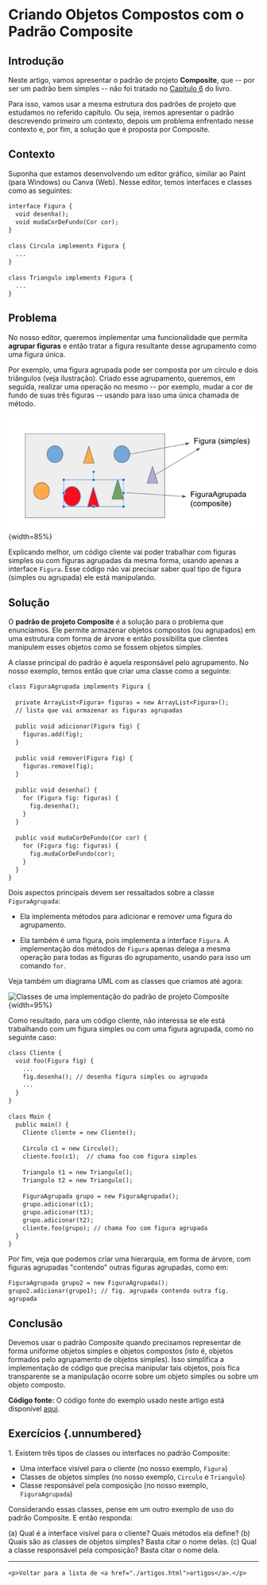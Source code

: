 

# Criando Objetos Compostos com o Padrão Composite 

## Introdução  

Neste artigo, vamos apresentar o padrão de projeto **Composite**,
que -- por ser um padrão bem simples -- não foi tratado no 
[Capítulo 6](https://engsoftmoderna.info/cap6.html) do livro.

Para isso, vamos usar a mesma estrutura dos padrões de projeto 
que estudamos no referido capítulo. Ou seja, iremos apresentar o padrão
descrevendo primeiro um contexto, depois um problema 
enfrentado nesse contexto e, por fim, a solução que é proposta 
por Composite.

## Contexto 

Suponha que estamos desenvolvendo um editor gráfico, similar 
ao Paint (para Windows) ou Canva (Web). Nesse editor, temos
interfaces e classes como as seguintes:

```
interface Figura {
  void desenha();
  void mudaCorDeFundo(Cor cor);	
}

class Circulo implements Figura {
  ...	
}

class Triangulo implements Figura {
  ...
}
```

## Problema 

No nosso editor, queremos implementar uma funcionalidade
que permita **agrupar figuras** e então tratar a figura
resultante desse agrupamento como uma figura única. 

Por exemplo, uma figura agrupada pode ser composta por
um círculo e dois triângulos (veja ilustração). Criado esse agrupamento, 
queremos, em seguida, realizar uma operação no mesmo -- 
por exemplo, mudar a cor de fundo de suas três figuras -- 
usando para isso uma única chamada de método.

![Figuras simples e agrupadas](./figs/composite-pattern.jpg){width=85%}

Explicando melhor, um código cliente vai poder trabalhar
com figuras simples ou com figuras agrupadas da mesma
forma, usando apenas a interface `Figura`. Esse código não vai precisar saber qual tipo de
figura (simples ou agrupada) ele está manipulando.

## Solução 

O **padrão de projeto Composite** é a solução para o
problema que enunciamos. Ele permite armazenar objetos
compostos (ou agrupados) em uma estrutura com forma de
árvore e então possibilita que clientes manipulem esses 
objetos como se fossem objetos simples.

A classe principal do padrão é aquela responsável pelo
agrupamento. No nosso exemplo, temos então que criar uma
classe como a seguinte:

```
class FiguraAgrupada implements Figura {

  private ArrayList<Figura> figuras = new ArrayList<Figura>();
  // lista que vai armazenar as figuras agrupadas
  
  public void adicionar(Figura fig) {
    figuras.add(fig);
  }

  public void remover(Figura fig) {
    figuras.remove(fig);
  }

  public void desenha() {
    for (Figura fig: figuras) {
      fig.desenha();   
    }
  }

  public void mudaCorDeFundo(Cor cor) {
    for (Figura fig: figuras) {
      fig.mudaCorDeFundo(cor);   
    }
  }
}
```

Dois aspectos principais devem ser ressaltados sobre a classe ``FiguraAgrupada``:

* Ela implementa métodos para adicionar e remover uma figura do agrupamento.

* Ela também é uma figura, pois implementa a interface `Figura`. A implementação
dos métodos de `Figura` apenas delega a mesma operação para todas as figuras do
agrupamento, usando para isso um comando `for`.

Veja também um diagrama UML com as classes que criamos até agora:

![Classes de uma implementação do padrão de projeto Composite](./figs/composite-pattern-uml){width=95%}

Como resultado, para um código cliente, não interessa se ele está trabalhando com um
figura simples ou com uma figura agrupada, como no seguinte caso:

```
class Cliente {
  void foo(Figura fig) {
    ...
    fig.desenha(); // desenha figura simples ou agrupada
    ...
  }	
}

class Main {
  public main() {
    Cliente cliente = new Cliente();

    Circulo c1 = new Circulo();
    cliente.foo(c1);  // chama foo com figura simples

    Triangulo t1 = new Triangulo();
    Triangulo t2 = new Triangulo();
    
    FiguraAgrupada grupo = new FiguraAgrupada();
    grupo.adicionar(c1);
    grupo.adicionar(t1);
    grupo.adicionar(t2);
    cliente.foo(grupo); // chama foo com figura agrupada
  }	
}
```

Por fim, veja que podemos criar uma hierarquia, em forma
de árvore, com figuras agrupadas "contendo" outras figuras
agrupadas, como em:

```
FiguraAgrupada grupo2 = new FiguraAgrupada();
grupo2.adicionar(grupo1); // fig. agrupada contendo outra fig. agrupada
```

## Conclusão 

Devemos usar o padrão Composite quando precisamos representar
de forma uniforme objetos simples e objetos compostos (isto é,
objetos formados pelo agrupamento de objetos simples). Isso 
simplifica a implementação de código que precisa manipular 
tais objetos, pois fica transparente se a manipulação 
ocorre sobre um objeto simples ou sobre um objeto composto. 

**Código fonte:** O código fonte do exemplo usado neste 
artigo está disponível 
[aqui](https://repl.it/@mtvalente/Padrao-de-Projeto-Composite).

## Exercícios {.unnumbered}

1\. Existem três tipos de classes ou interfaces no padrão Composite:

   * Uma interface visível para o cliente (no nosso exemplo, `Figura`)
   * Classes de objetos simples (no nosso exemplo, `Circulo` e `Triangulo`)
   * Classe responsável pela composição (no nosso exemplo, `FiguraAgrupada`)

   Considerando essas classes, pense em um outro exemplo de uso do padrão 
   Composite. E então responda:

   (a) Qual é a interface visível para o cliente? Quais métodos ela define?
   (b) Quais são as classes de objetos simples? Basta citar o nome delas.
   (c) Qual a classe responsável pela composição? Basta citar o nome dela.


* * * 

```{=html}
<p>Voltar para a lista de <a href="./artigos.html">artigos</a>.</p>
```
